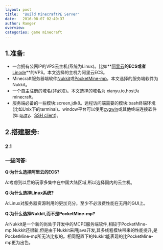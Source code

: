 ```yaml
---
layout: post
title:  "Build MinecraftPE Server"
date:   2016-08-07 02:49:37
author: Ranger
overview: 
categories: game minecraft
---
```

 
## 1.准备:
 * 一台拥有公网IP的VPS云主机(系统为Linux)。比如**[阿里云](https://ecs-buy.aliyun.com/#/prepay)**的ECS或者**[Linode](https://www.linode.com/linodes)**的VPS。本文选择的主机为阿里云ECS。
 * Minecraft服务器端软件[Nukkit](http://nukkit.io/)或[PocketMine-mp](https://www.pocketmine.net/)。本文选择的服务端软件为Nukkit。
 * 一个自主注册的域名(非必须)。本文选择的域名为 xianyu.io,host为minecraft。
 * 服务端必备的一些模块:screen,jdk8。远程访问端需要的模块:bash终端环境(比如Unix下的terminal)。window平台可以使用[cygwin](https://www.cygwin.com)或其他终端连接软件(如:[putty](http://www.chiark.greenend.org.uk/~sgtatham/putty/download.html)、[SSH client](http://ultra.pr.erau.edu/~jaffem/tutorial/SSH_secure_shell_client.htm))。

## 2.搭建服务:

### 2.1

### 一些问答:

**Q:为什么选择阿里云的ECS?**

A:考虑到以后的玩家多集中在中国大陆区域,所以选择国内的云主机。

**Q:为什么选择Linux系统?**

A:Linux对服务器资源利用的更加充分。至少不必浪费性能在无用的GUI上。

**Q:为什么选择Nukkit,而不是PocketMine-mp?**

A:Nukkit是一个新的尚处于开发中的MCPE服务端软件,相较于PocketMine-mp,Nukkit还很新,但是由于Nukkit采用java开发,其多线程模块带来的性能提升,是PocketMine-mp所无法比拟的。相同配置下的Nukkit能表现的比PocketMine-mp更为出色。